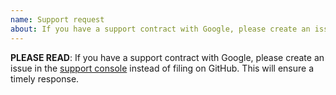 ```yaml
---
name: Support request
about: If you have a support contract with Google, please create an issue in the Google Cloud Support console.
---
```


**PLEASE READ**: If you have a support contract with Google, please create an issue in the [support console](https://cloud.google.com/support/) instead of filing on GitHub. This will ensure a timely response.
